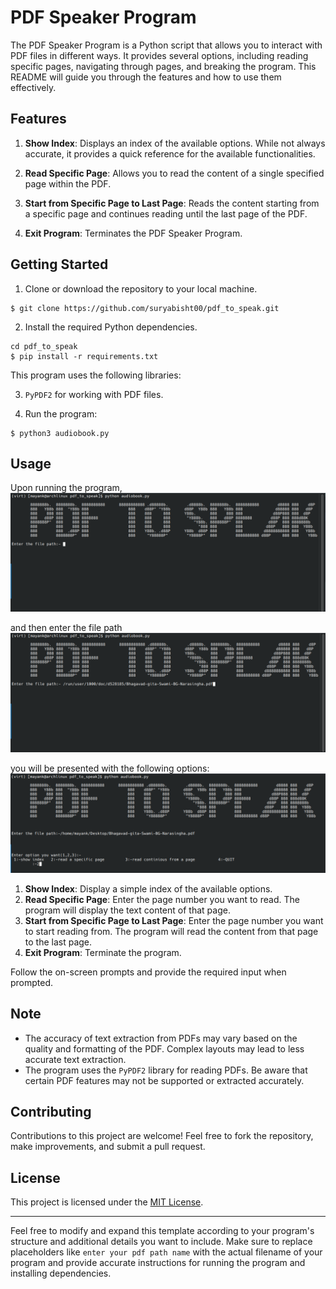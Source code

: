 # PDF Speaker Program

The PDF Speaker Program is a Python script that allows you to interact with PDF files in different ways. It provides several options, including reading specific pages, navigating through pages, and breaking the program.
This README will guide you through the features and how to use them effectively.

## Features

1. **Show Index**: Displays an index of the available options. While not always accurate, it provides a quick reference for the available functionalities.

2. **Read Specific Page**: Allows you to read the content of a single specified page within the PDF.

3. **Start from Specific Page to Last Page**: Reads the content starting from a specific page and continues reading until the last page of the PDF.

4. **Exit Program**: Terminates the PDF Speaker Program.

## Getting Started

1. Clone or download the repository to your local machine.
```
$ git clone https://github.com/suryabisht00/pdf_to_speak.git
```

2. Install the required Python dependencies.
```
cd pdf_to_speak
$ pip install -r requirements.txt
```

 This program uses the following libraries:

3.  `PyPDF2` for working with PDF files.

4. Run the program:
```
$ python3 audiobook.py
```

## Usage

Upon running the program,
![run the program](/demo/python_audiobook.png) 

and then enter the file path
![enter path](/demo/enter_path.png)

you will be presented with the following options:
![main menu](/demo/menu.png)
1. **Show Index**: Display a simple index of the available options.
2. **Read Specific Page**: Enter the page number you want to read. The program will display the text content of that page.
3. **Start from Specific Page to Last Page**: Enter the page number you want to start reading from. The program will read the content from that page to the last page.
4. **Exit Program**: Terminate the program.

Follow the on-screen prompts and provide the required input when prompted.

## Note

- The accuracy of text extraction from PDFs may vary based on the quality and formatting of the PDF. Complex layouts may lead to less accurate text extraction.
- The program uses the `PyPDF2` library for reading PDFs. Be aware that certain PDF features may not be supported or extracted accurately.

## Contributing

Contributions to this project are welcome! Feel free to fork the repository, make improvements, and submit a pull request.

## License

This project is licensed under the [MIT License](LICENSE).

---

Feel free to modify and expand this template according to your program's structure and additional details you want to include.
Make sure to replace placeholders like `enter your pdf path name` with the actual filename of your program and provide accurate instructions for running the program and installing dependencies.
